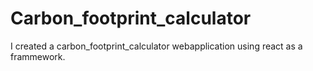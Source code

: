 # Carbon_footprint_calculator
I created a carbon_footprint_calculator webapplication using react as a frammework.

